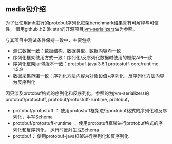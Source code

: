 ## media包介绍
为了让使用jmh进行的protobuf序列化框架benchmark结果具有可解释与可信性，
借用github上2.8k star的开源项目[jvm-serializers](https://github.com/eishay/jvm-serializers)做为参照。

与其项目中测试条件保持一致中，主要包括
- 测试数据一致：数据结构、数据类型、数据内容均一致
- 序列化框架使用方式一致：序列化/反序列化数据时使用的框架API一致
- 序列化框架jar包版本一致：protobuf-java 3.6.1 protostuff-core/runtime 1.5.9
- 数据采集范围一致：序列化方法内容为对象设值+序列化，反序列化方法内容为反序列化

因只涉及protobuf格式的序列化和反序列化，参照的为jvm-serializers的protobuf/protostuff, protobuf/protostuff-runtime,
protobuf。
- protobuf/protostuff ： 使用protostuff框架进行protobuf格式的序列化和反序列化，手写Schema
- protobuf/protostuff-runtime ： 使用protostuff框架进行protobuf格式的序列化和反序列化， 运行时反射生成Schema
- protobuf： 使用protobuf-java框架进行序列化和反序列化
